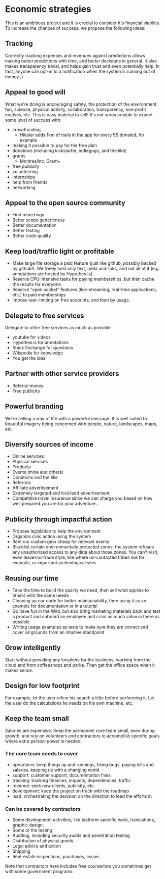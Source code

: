 # Economic strategies

This is an ambitious project and it is crucial to consider it's financial viability. To increase the chances of success, we propose the following ideas:

## Tracking

Correctly tracking expenses and revenues against predictions allows making better predictions with time, and better decisions in general. It also makes transparency trivial, and helps gain trust and even potentially help. In fact, anyone can opt-in to a notification when the system is running out of money ;)

## Appeal to good will

What we're doing is encouraging safety, the protection of the environment, fun, science, physical activity, collaboration, transparency, non-profit motives, etc. This is easy material to sell! It's not unreasonable to expect some level of success with:
- crowdfunding
  - Hikster adds 1km of trails in the app for every 5$ donated, for example
- making it possible to pay for the free plan
- donations (including kickstarter, indiegogo, and the like)
- grants
  - MontrealInc. Grant+
- free publicity
- volunteering
- internships
- help from friends
- networking

## Appeal to the open source community

- Find more bugs
- Better scope genericness
- Better documentation
- Better testing
- Better code quality

## Keep load/traffic light or profitable
- Make large file storage a paid feature (just like github, possibly backed by github!). We freely host only text, meta and links, and not all of it (e.g. annotations are hosted by Hypothes.is)
- Reserve CPU intensive tasks for paying memberships, but then cache the results for everyone
- Reserve "open socket" features (live-streaming, real-time applications, etc.) to paid memberships
- Impose rate-limiting on free accounts, and then by usage.

## Delegate to free services

Delegate to other free services as much as possible

- youtube for videos
- Hypothes.is for annotations
- Stack Exchange for questions
- Wikipedia for knowledge
- You get the idea

## Partner with other service providers

- Referral money
- Free publicity

## Powerful branding

We're selling a way of life with a powerful message. It is well suited to beautiful imagery being concerned with people, nature, landscapes, maps, etc.

## Diversify sources of income

- Online services
- Physical services
- Products
- Events (mine and others)
- Donations and the like
- Referrals
- Affiliate advertisement
- Extremely targeted and localized advertisement
- Competitive travel insurance since we can charge you based on how well prepared you are for your adventure...

## Publicity through impactful action

- Propose legislation to help the environment
- Organize civic action using the system
- Rent our custom gear cheap for relevant events
- Blacklist certain environmentally protected zones: the system refuses any unauthorized access to any data about those zones. You can't visit, even leave-no-trace style, like where un-contacted tribes live for example, or important archeological sites

## Reusing our time

- Take the time to build the quality we need, then sell what applies to others with the same needs
- Cleaning up our code for better maintainability, then using it as an example for documentation or in a tutorial
- Go have fun in the Wild, but also bring marketing materials back and test a product and onboard an employee and cram as much value in there as possible
- Writing usage examples as tests to make sure they are correct and cover all grounds from an intuitive standpoint

## Grow intelligently

Start without providing any locations for the business, working from the cloud and from coffeeshops and parks. Then get the office space when it makes sense.

## Design for low footprint

For example, let the user refine his search a little before performing it. Let the user do the calculations he needs on his own machine, etc.

## Keep the team small

Salaries are expensive. Keep the permanent core team small, even during growth, and rely on volunteers and contractors to accomplish specific goals where extra person-power is needed.

### The core team needs to cover
- operations: keep things up and runnings, fixing bugs, paying bills and salaries, keeping up with a changing world
- support: customer support, documentation fixes
- tracking: tracking finances, impacts, dependencies, traffic
- revenue: seek new clients, publicity, etc.
- development: keep the project on track with the roadmap
- lead: orchestrating the decision on the direction to lead the efforts in

### Can be covered by contractors

- Some development activities, like platform-specific work, translations, graphic design,
- Some of the testing
- Auditing, including security audits and penetration testing
- Distribution of physical goods
- Legal advice and action
- Shipping
- Real-estate inspections, purchases, leases

Note that contractors here includes free counsellors you sometimes get with some government programs
